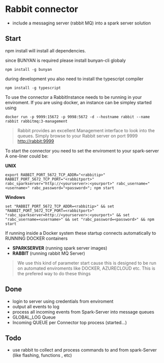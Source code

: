 

# Rabbit connector

* include a messaging server (rabbit MQ) into a spark server solution

## Start

npm install will install all dependencies.

since BUNYAN is required please install bunyan-cli globaly
```
npm install -g bunyan
```

during development you also need to install the typescript compiler

```
npm install -g typescript
```

To use the connector a RabbitInstance needs to be running in your enviroment.
If you are using docker, an instance can be simpley started using

```
docker run -p 9999:15672 -p 9998:5672 -d --hostname rabbit --name rabbit rabbitmq:3-management
```
> Rabbit provides an excellent Management interface to look into the queues. Simply browse to your Rabbit server on port 9999 [http://rabbit:9999](http://rabbit:9999)

To start the connector you need to set the enviroment to your spark-server  
A one-liner could be:

**UNIX**
```
export RABBIT_PORT_5672_TCP_ADDR="<rabbitip>" RABBIT_PORT_5672_TCP_PORT="<rabbitport>" rabc_sparkserver="http://<yourserver>:<yourport>" rabc_username="<username>" rabc_password="<password>"; npm start
```

**Windows**
```
set "RABBIT_PORT_5672_TCP_ADDR=<rabbitip>" && set "RABBIT_PORT_5672_TCP_PORT=<rabbitport>"  "rabc_sparkserver=http://<yourserver>:<yourport>" && set "rabc_username=<username>" && set "rabc_password=<password>" && npm start
```

If running inside a Docker system these startup connects automatically to RUNNING DOCKER containers 

* **SPARKSERVER** (running spark server images) 
* **RABBIT** (running rabbit MQ Server) 


> We use this kind of parameter start cause this is designed to be run on automated enviroments like DOCKER, AZURECLOUD etc. This is the prefered way to do these things
 

## Done
* login to server using credentials from enviroment
* output all events to log
* process all incoming events from Spark-Server into message queues
* GLOBAL_LOG Queue
* Incoming QUEUE per Connector top process (started...)
## Todo

* use rabbit to collect and process commands to and from spark-Server (like flashing, functions , etc)

